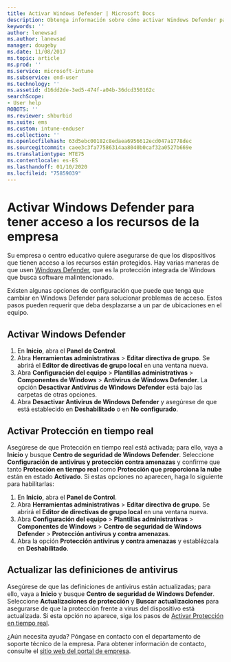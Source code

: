 ```yaml
---
title: Activar Windows Defender | Microsoft Docs
description: Obtenga información sobre cómo activar Windows Defender para tener acceso a los recursos de la empresa.
keywords: ''
author: lenewsad
ms.author: lanewsad
manager: dougeby
ms.date: 11/08/2017
ms.topic: article
ms.prod: ''
ms.service: microsoft-intune
ms.subservice: end-user
ms.technology: ''
ms.assetid: d16dd2de-3ed5-474f-a04b-36dcd350162c
searchScope:
- User help
ROBOTS: ''
ms.reviewer: shburbid
ms.suite: ems
ms.custom: intune-enduser
ms.collection: ''
ms.openlocfilehash: 63d5ebc00182c8edaea6956612ecd047a1778dec
ms.sourcegitcommit: caee3c3fa77586314aa8040b0caf32a0527b669e
ms.translationtype: MTE75
ms.contentlocale: es-ES
ms.lasthandoff: 01/10/2020
ms.locfileid: "75859039"
---
```

# <a name="turn-on-windows-defender-to-access-company-resources"></a>Activar Windows Defender para tener acceso a los recursos de la empresa

Su empresa o centro educativo quiere asegurarse de que los dispositivos que tienen acceso a los recursos están protegidos. Hay varias maneras de que usen [Windows Defender](https://www.microsoft.com/safety/pc-security/windows-defender.aspx), que es la protección integrada de Windows que busca software malintencionado.

Existen algunas opciones de configuración que puede que tenga que cambiar en Windows Defender para solucionar problemas de acceso. Estos pasos pueden requerir que deba desplazarse a un par de ubicaciones en el equipo.

## <a name="turn-on-windows-defender"></a>Activar Windows Defender

1. En **Inicio**, abra el **Panel de Control**.
2. Abra **Herramientas administrativas** > **Editar directiva de grupo**. Se abrirá el **Editor de directivas de grupo local** en una ventana nueva.
3. Abra **Configuración del equipo** > **Plantillas administrativas** > **Componentes de Windows** > **Antivirus de Windows Defender**. La opción **Desactivar Antivirus de Windows Defender** está bajo las carpetas de otras opciones. 
4. Abra **Desactivar Antivirus de Windows Defender** y asegúrese de que está establecido en **Deshabilitado** o en **No configurado**.

## <a name="turn-on-real-time-protection"></a>Activar Protección en tiempo real

Asegúrese de que Protección en tiempo real está activada; para ello, vaya a **Inicio** y busque **Centro de seguridad de Windows Defender**. Seleccione **Configuración de antivirus y protección contra amenazas** y confirme que tanto **Protección en tiempo real** como **Protección que proporciona la nube** están en estado **Activado**. Si estas opciones no aparecen, haga lo siguiente para habilitarlas:

1. En **Inicio**, abra el **Panel de Control**.
2. Abra **Herramientas administrativas** > **Editar directiva de grupo**. Se abrirá el **Editor de directivas de grupo local** en una ventana nueva.
3. Abra **Configuración del equipo** > **Plantillas administrativas** > **Componentes de Windows** > **Centro de seguridad de Windows Defender** > **Protección antivirus y contra amenazas**.
4. Abra la opción **Protección antivirus y contra amenazas** y establézcala en **Deshabilitado**.

## <a name="update-your-antivirus-definitions"></a>Actualizar las definiciones de antivirus

Asegúrese de que las definiciones de antivirus están actualizadas; para ello, vaya a **Inicio** y busque **Centro de seguridad de Windows Defender**. Seleccione **Actualizaciones de protección** y **Buscar actualizaciones** para asegurarse de que la protección frente a virus del dispositivo está actualizada. Si esta opción no aparece, siga los pasos de [Activar Protección en tiempo real](turn-on-defender-windows.md#turn-on-real-time-protection).

¿Aún necesita ayuda? Póngase en contacto con el departamento de soporte técnico de la empresa. Para obtener información de contacto, consulte el [sitio web del portal de empresa](https://go.microsoft.com/fwlink/?linkid=2010980).
